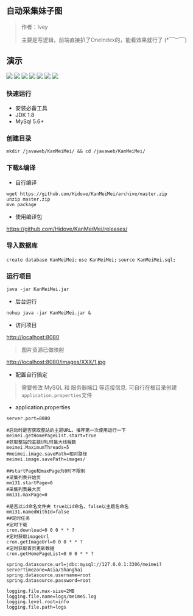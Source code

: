 ## 自动采集妹子图

> 作者：Ivey
>
> 主要是写逻辑，前端直接扒了OneIndex的，能看效果就行了 (*￣︶￣)

## 演示

![](https://pic.abcyun.co/image/5e11a94c0084b)
![](https://pic.abcyun.co/image/5e1099ecf14c4)
![](https://pic.abcyun.co/image/5e109a06c6db7)
![](https://pic.abcyun.co/image/5e109a10880b1)
![](https://pic.abcyun.co/image/5e1099f5ced24)
![](https://pic.abcyun.co/image/5e1099fe4b262)
![](https://pic.abcyun.co/image/5e1099e3c5ee7)

### 快速运行

* 安装必备工具
* JDK 1.8
* MySql 5.6+

### 创建目录

```
mkdir /javaweb/KanMeiMei/ && cd /javaweb/KanMeiMei/
```

### 下载&编译

* 自行编译

```
wget https://github.com/Hidove/KanMeiMei/archive/master.zip
unzip master.zip
mvn package
```

* 使用编译包

<https://github.com/Hidove/KanMeiMei/releases/>

### 导入数据库

`create database KanMeiMei;`
`use KanMeiMei;`
`source KanMeiMei.sql;`

### 运行项目

`java -jar KanMeiMei.jar`

* 后台运行

`nohup java -jar KanMeiMei.jar &` 

* 访问项目

<http://localhost:8080>

>图片资源已做映射

<http://localhost:8080/images/XXX/1.jpg>

* 配置自行搞定

> 需要修改 MySQL 和 服务器端口 等连接信息.
> 可自行在根目录创建`application.properties`文件
* application.properties
```
server.port=8080

#启动时是否获取整站的主题URL，推荐第一次使用运行一下
meimei.getHomePageList.start=true
#获取整站的主题URL时最大线程数
meimei.MaximumThreads=5
#meimei.image.savePath=相对路径
meimei.image.savePath=images/

##startPage和maxPage为0时不限制
#采集列表开始页
mm131.startPage=0
#采集列表最大页
mm131.maxPage=0

#是否以id命名文件夹 true以id命名，false以主题名命名
mm131.namedWithId=false
##定时任务
#定时下载
cron.download=0 0 0 * * ?
#定时获取imageUrl
cron.getImageUrl=0 0 0 * * ?
#定时获取首页更新数据
cron.getHomePageList=0 0 0 * * ?

spring.datasource.url=jdbc:mysql://127.0.0.1:3306/meimei?serverTimezone=Asia/Shanghai
spring.datasource.username=root
spring.datasource.password=root

logging.file.max-size=2MB
logging.file.name=logs/meimei.log
logging.level.root=info
logging.file.path=logs
```
